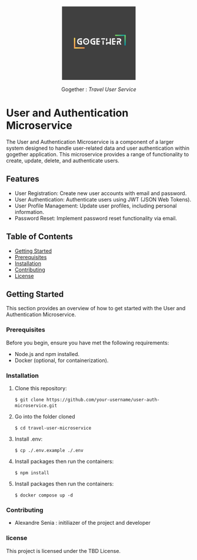 <p align="center">
  <a href="http://nestjs.com/" target="blank"><img src="./public/logo/WhatsApp Image 2023-09-22 at 23.40.13.jpeg" width="200" alt="Nest Logo" /></a>
</p>

  <p align="center">Gogether : <i>Travel User Service</i></p>

# User and Authentication Microservice


The User and Authentication Microservice is a component of a larger system designed to handle user-related data and user authentication within gogether application. This microservice provides a range of functionality to create, update, delete, and authenticate users.

## Features

- User Registration: Create new user accounts with email and password.
- User Authentication: Authenticate users using JWT (JSON Web Tokens).
- User Profile Management: Update user profiles, including personal information.
- Password Reset: Implement password reset functionality via email.

## Table of Contents

- [Getting Started](#getting-started)
- [Prerequisites](#prerequisites)
- [Installation](#installation)
- [Contributing](#contributing)
- [License](#license)

## Getting Started

This section provides an overview of how to get started with the User and Authentication Microservice.

### Prerequisites

Before you begin, ensure you have met the following requirements:

- Node.js and npm installed.
- Docker (optional, for containerization).

### Installation

1. Clone this repository:
   ```shell
   $ git clone https://github.com/your-username/user-auth-microservice.git
2. Go into the folder cloned 
   ```shell
   $ cd travel-user-microservice
2. Install .env:
   ```shell 
   $ cp ./.env.example ./.env 
3. Install packages then run the containers:
   ```shell
   $ npm install
4. Install packages then run the containers:
   ```shell$
   $ docker compose up -d
### Contributing 

- Alexandre Senia : initiliazer of the project and developer

### license 

This project is licensed under the TBD License.
